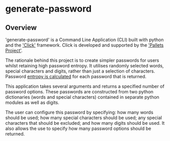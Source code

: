 # generate-password

## Overview
'generate-password' is a Command Line Application (CLI) built with python and the ['Click'](https://palletsprojects.com/p/click/) framework.  Click is developed and supported by the ['Pallets Project'](https://palletsprojects.com/).

The rationale behind this project is to create simpler passwords for users whilst retaining high password entropy.  It utilises randomly selected words, special characters and digits, rather than just a selection of characters.  Password [entropy is calculated]('Calculating_entropy.md) for each password that is returned.

This application takes several arguments and returns a specified number of password options.  These passwords are constructed from two python dictionaries (words and special characters) contained in separate python modules as well as digits.

The user can configure this password by specifying: how many words should be used; how many special characters should be used; any special characters that should be excluded; and how many digits should be used.  It also allows the use to specify how many password options should be returned.